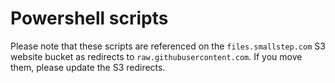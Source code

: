# Powershell scripts

Please note that these scripts are referenced on the `files.smallstep.com` S3 website bucket as redirects to `raw.githubusercontent.com`. If you move them, please update the S3 redirects.
